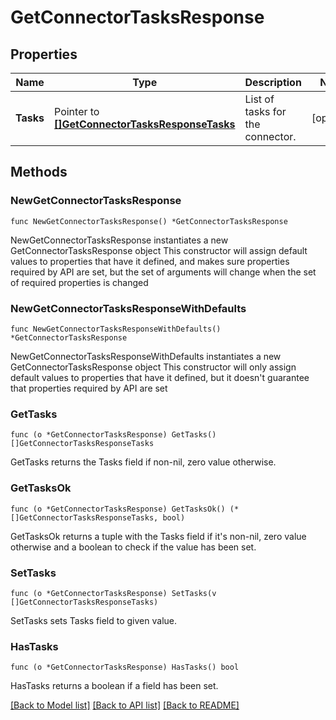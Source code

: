 # GetConnectorTasksResponse

## Properties

Name | Type | Description | Notes
------------ | ------------- | ------------- | -------------
**Tasks** | Pointer to [**[]GetConnectorTasksResponseTasks**](GetConnectorTasksResponseTasks.md) | List of tasks for the connector. | [optional] 

## Methods

### NewGetConnectorTasksResponse

`func NewGetConnectorTasksResponse() *GetConnectorTasksResponse`

NewGetConnectorTasksResponse instantiates a new GetConnectorTasksResponse object
This constructor will assign default values to properties that have it defined,
and makes sure properties required by API are set, but the set of arguments
will change when the set of required properties is changed

### NewGetConnectorTasksResponseWithDefaults

`func NewGetConnectorTasksResponseWithDefaults() *GetConnectorTasksResponse`

NewGetConnectorTasksResponseWithDefaults instantiates a new GetConnectorTasksResponse object
This constructor will only assign default values to properties that have it defined,
but it doesn't guarantee that properties required by API are set

### GetTasks

`func (o *GetConnectorTasksResponse) GetTasks() []GetConnectorTasksResponseTasks`

GetTasks returns the Tasks field if non-nil, zero value otherwise.

### GetTasksOk

`func (o *GetConnectorTasksResponse) GetTasksOk() (*[]GetConnectorTasksResponseTasks, bool)`

GetTasksOk returns a tuple with the Tasks field if it's non-nil, zero value otherwise
and a boolean to check if the value has been set.

### SetTasks

`func (o *GetConnectorTasksResponse) SetTasks(v []GetConnectorTasksResponseTasks)`

SetTasks sets Tasks field to given value.

### HasTasks

`func (o *GetConnectorTasksResponse) HasTasks() bool`

HasTasks returns a boolean if a field has been set.


[[Back to Model list]](../README.md#documentation-for-models) [[Back to API list]](../README.md#documentation-for-api-endpoints) [[Back to README]](../README.md)


